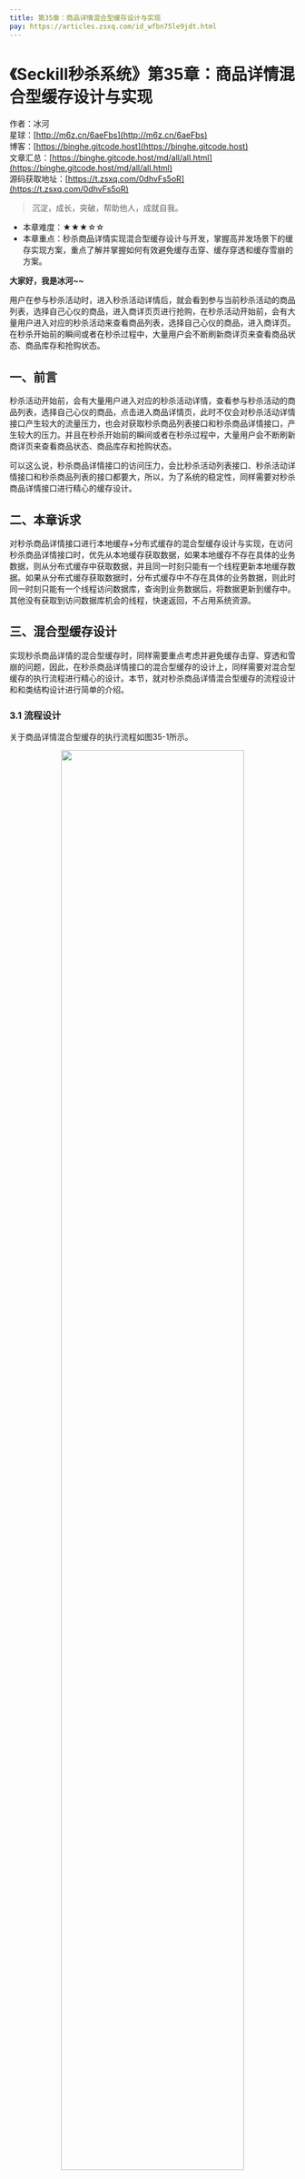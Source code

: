 ```yaml
---
title: 第35章：商品详情混合型缓存设计与实现
pay: https://articles.zsxq.com/id_wfbn75le9jdt.html
---
```


# 《Seckill秒杀系统》第35章：商品详情混合型缓存设计与实现

作者：冰河
<br/>星球：[http://m6z.cn/6aeFbs](http://m6z.cn/6aeFbs)
<br/>博客：[https://binghe.gitcode.host](https://binghe.gitcode.host)
<br/>文章汇总：[https://binghe.gitcode.host/md/all/all.html](https://binghe.gitcode.host/md/all/all.html)
<br/>源码获取地址：[https://t.zsxq.com/0dhvFs5oR](https://t.zsxq.com/0dhvFs5oR)

> 沉淀，成长，突破，帮助他人，成就自我。

* 本章难度：★★★☆☆
* 本章重点：秒杀商品详情实现混合型缓存设计与开发，掌握高并发场景下的缓存实现方案，重点了解并掌握如何有效避免缓存击穿、缓存穿透和缓存雪崩的方案。

**大家好，我是冰河~~**

用户在参与秒杀活动时，进入秒杀活动详情后，就会看到参与当前秒杀活动的商品列表，选择自己心仪的商品，进入商详页页进行抢购，在秒杀活动开始前，会有大量用户进入对应的秒杀活动来查看商品列表，选择自己心仪的商品，进入商详页。在秒杀开始前的瞬间或者在秒杀过程中，大量用户会不断刷新商详页来查看商品状态、商品库存和抢购状态。

## 一、前言

秒杀活动开始前，会有大量用户进入对应的秒杀活动详情，查看参与秒杀活动的商品列表，选择自己心仪的商品，点击进入商品详情页，此时不仅会对秒杀活动详情接口产生较大的流量压力，也会对获取秒杀商品列表接口和秒杀商品详情接口，产生较大的压力。并且在秒杀开始前的瞬间或者在秒杀过程中，大量用户会不断刷新商详页来查看商品状态、商品库存和抢购状态。

可以这么说，秒杀商品详情接口的访问压力，会比秒杀活动列表接口、秒杀活动详情接口和秒杀商品列表的接口都要大，所以，为了系统的稳定性，同样需要对秒杀商品详情接口进行精心的缓存设计。

## 二、本章诉求

对秒杀商品详情接口进行本地缓存+分布式缓存的混合型缓存设计与实现，在访问秒杀商品详情接口时，优先从本地缓存获取数据，如果本地缓存不存在具体的业务数据，则从分布式缓存中获取数据，并且同一时刻只能有一个线程更新本地缓存数据。如果从分布式缓存获取数据时，分布式缓存中不存在具体的业务数据，则此时同一时刻只能有一个线程访问数据库，查询到业务数据后，将数据更新到缓存中。其他没有获取到访问数据库机会的线程，快速返回，不占用系统资源。

## 三、混合型缓存设计

实现秒杀商品详情的混合型缓存时，同样需要重点考虑并避免缓存击穿、穿透和雪崩的问题，因此，在秒杀商品详情接口的混合型缓存的设计上，同样需要对混合型缓存的执行流程进行精心的设计。本节，就对秒杀商品详情混合型缓存的流程设计和和类结构设计进行简单的介绍。

### 3.1 流程设计

关于商品详情混合型缓存的执行流程如图35-1所示。


<div align="center">
    <img src="https://binghe.gitcode.host/images/project/seckill/scekill-2023-06-13-001.png?raw=true" width="80%">
    <br/>
</div>

整体流程如下所示。

## 查看完整文章

加入[冰河技术](http://m6z.cn/6aeFbs)知识星球，解锁完整技术文章与完整代码